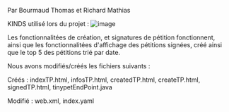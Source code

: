 Par Bourmaud Thomas et Richard Mathias

KINDS utilisé lors du projet :
![image](https://user-images.githubusercontent.com/73703314/231209521-b9039fed-224b-48bb-947c-4b6d2bd525b9.png)

Les fonctionnalitées de création, et signatures de pétition fonctionnent, ainsi que les fonctionnalitées d'affichage des pétitions signées, créé ainsi que le top 5 des pétitions trié par date.

Nous avons modifiés/créés les fichiers suivants : 

Créés  : indexTP.html, infosTP.html, createdTP.html, createTP.html, signedTP.html, tinypetEndPoint.java 

Modifié : web.xml, index.yaml
